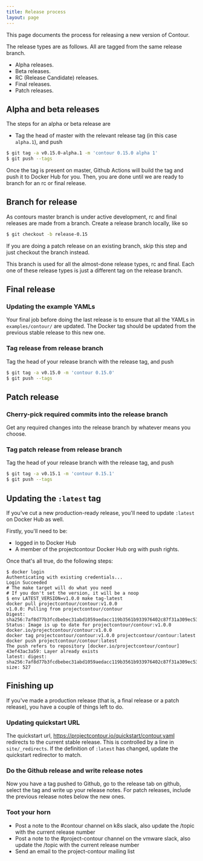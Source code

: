 ```yaml
---
title: Release process
layout: page
---
```


This page documents the process for releasing a new version of Contour.

The release types are as follows. All are tagged from the same release branch.

- Alpha releases.
- Beta releases.
- RC (Release Candidate) releases.
- Final releases.
- Patch releases.

## Alpha and beta releases

The steps for an alpha or beta release are

- Tag the head of master with the relevant release tag (in this case `alpha.1`), and push

```sh
$ git tag -a v0.15.0-alpha.1 -m 'contour 0.15.0 alpha 1'
$ git push --tags
```

Once the tag is present on master, Github Actions will build the tag and push it to Docker Hub for you.
Then, you are done until we are ready to branch for an rc or final release.

## Branch for release

As contours master branch is under active development, rc and final releases are made from a branch.
Create a release branch locally, like so

```sh
$ git checkout -b release-0.15
```

If you are doing a patch release on an existing branch, skip this step and just checkout the branch instead.

This branch is used for all the almost-done release types, rc and final.
Each one of these release types is just a different tag on the release branch.

## Final release

### Updating the example YAMLs

Your final job before doing the last release is to ensure that all the YAMLs in `examples/contour/` are updated.
The Docker tag should be updated from the previous stable release to this new one.

### Tag release from release branch

Tag the head of your release branch with the release tag, and push

```sh
$ git tag -a v0.15.0 -m 'contour 0.15.0'
$ git push --tags
```

## Patch release

### Cherry-pick required commits into the release branch

Get any required changes into the release branch by whatever means you choose.

### Tag patch release from release branch

Tag the head of your release branch with the release tag, and push

```sh
$ git tag -a v0.15.1 -m 'contour 0.15.1'
$ git push --tags
```

## Updating the `:latest` tag

If you've cut a new production-ready release, you'll need to update `:latest` on Docker Hub as well.

Firstly, you'll need to be:

- logged in to Docker Hub
- A member of the projectcontour Docker Hub org with push rights.

Once that's all true, do the following steps:

```shell
$ docker login
Authenticating with existing credentials...
Login Succeeded
# The make target will do what you need
# If you don't set the version, it will be a noop
$ env LATEST_VERSION=v1.0.0 make tag-latest
docker pull projectcontour/contour:v1.0.0
v1.0.0: Pulling from projectcontour/contour
Digest: sha256:7af8d77b3fcdbebec31abd1059aedacc119b3561b933976402c87f31a309ec53
Status: Image is up to date for projectcontour/contour:v1.0.0
docker.io/projectcontour/contour:v1.0.0
docker tag projectcontour/contour:v1.0.0 projectcontour/contour:latest
docker push projectcontour/contour:latest
The push refers to repository [docker.io/projectcontour/contour]
43ef43ac3a59: Layer already exists
latest: digest: sha256:7af8d77b3fcdbebec31abd1059aedacc119b3561b933976402c87f31a309ec53 size: 527
```

## Finishing up

If you've made a production release (that is, a final release or a patch release), you have a couple of things left to do.

### Updating quickstart URL

The quickstart url, https://projectcontour.io/quickstart/contour.yaml redirects to the current stable release.
This is controlled by a line in `site/_redirects`. If the definition of `:latest` has changed, update the quickstart redirector to match.

### Do the Github release and write release notes

Now you have a tag pushed to Github, go to the release tab on github, select the tag and write up your release notes. For patch releases, include the previous release notes below the new ones.

### Toot your horn

- Post a note to the #contour channel on k8s slack, also update the /topic with the current release number
- Post a note to the #project-contour channel on the vmware slack, also update the /topic with the current release number
- Send an email to the project-contour mailing list
